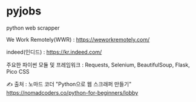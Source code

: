 # pyjobs

python web scrapper

We Work Remotely(WWR) : https://weworkremotely.com/

indeed(인디드) : https://kr.indeed.com/


주요한 파이썬 모듈 및 프레임워크 : Requests, Selenium, BeautifulSoup, Flask, Pico CSS

✍ 출처 : 노마드 코더 "Python으로 웹 스크래퍼 만들기"
https://nomadcoders.co/python-for-beginners/lobby
